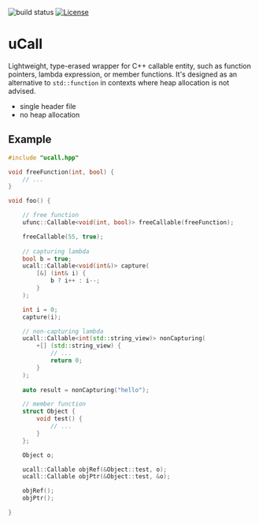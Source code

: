 ![build status](https://github.com/ThomasAUB/ucall/actions/workflows/build.yml/badge.svg)
[![License](https://img.shields.io/github/license/ThomasAUB/ucall)](LICENSE)

# uCall

Lightweight, type-erased wrapper for C++ callable entity, such as function pointers, lambda expression, or member functions.
It's designed as an alternative to `std::function` in contexts where heap allocation is not advised.

- single header file
- no heap allocation

## Example

```cpp
#include "ucall.hpp"

void freeFunction(int, bool) {
    // ...
}

void foo() {

    // free function
    ufunc::Callable<void(int, bool)> freeCallable(freeFunction);

    freeCallable(55, true);
    
    // capturing lambda
    bool b = true;
    ucall::Callable<void(int&)> capture(
        [&] (int& i) {
            b ? i++ : i--;
        }
    );

    int i = 0;
    capture(i);

    // non-capturing lambda
    ucall::Callable<int(std::string_view)> nonCapturing(
        +[] (std::string_view) {
            // ...
            return 0;
        }
    );
    
    auto result = nonCapturing("hello");

    // member function
    struct Object {
        void test() {
            // ...
        }
    };

    Object o;

    ucall::Callable objRef(&Object::test, o);
    ucall::Callable objPtr(&Object::test, &o);

    objRef();
    objPtr();

}

```